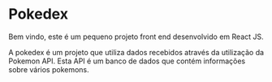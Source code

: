 # Pokedex 
Bem vindo, este é um pequeno projeto front end desenvolvido em React JS. 

A pokedex é um projeto que utiliza dados recebidos através da utilização da Pokemon API. Esta API é um banco de dados que contém informações sobre vários pokemons.
 
